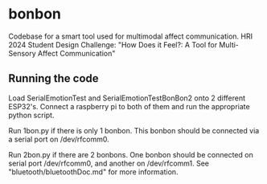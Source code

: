 # bonbon

Codebase for a smart tool used for multimodal affect communication. HRI 2024 Student Design Challenge: "How Does it Feel?: A Tool for Multi-Sensory Affect Communication"

## Running the code

Load SerialEmotionTest and SerialEmotionTestBonBon2 onto 2 different ESP32's. Connect a raspberry pi to both of them and run the appropriate python script.

Run 1bon.py if there is only 1 bonbon. This bonbon should be connected via a serial port on /dev/rfcomm0.

Run 2bon.py if there are 2 bonbons. One bonbon should be connected on serial port /dev/rfcomm0, and another on /dev/rfcomm1. See "bluetooth/bluetoothDoc.md" for more information.